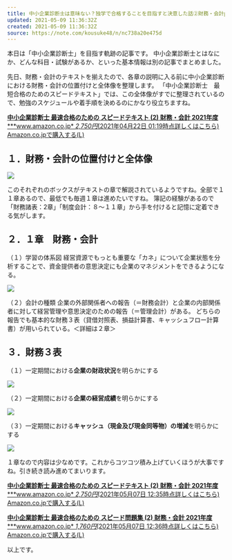 ```yaml
---
title: 中小企業診断士は意味ない？独学で合格することを目指すと決意した話②財務・会計part1｜進藤こうすけ｜note
updated: 2021-05-09 11:36:32Z
created: 2021-05-09 11:36:32Z
source: https://note.com/kousuke48/n/nc738a20e475d
---
```


本日は「中小企業診断士」を目指す軌跡の記事です。
中小企業診断士とはなにか、どんな科目・試験があるか、といった基本情報は別の記事でまとめました。

先日、財務・会計のテキストを揃えたので、各章の説明に入る前に中小企業診断における財務・会計の位置付けと全体像を整理します。
「中小企業診断士　最短合格のためのスピードテキスト」では、この全体像がすでに整理されているので、勉強のスケジュールや着手順を決めるのにかなり役立ちますね。

[**中小企業診断士 最速合格のための スピードテキスト (2) 財務・会計 2021年度*****www.amazon.co.jp* *2,750円*(2021年04月22日 01:19時点詳しくはこちら)   Amazon.co.jpで購入する](https://www.amazon.co.jp/dp/4813290019?tag=kousuke48shin-22&linkCode=ogi&th=1&psc=1)[(L)](https://www.amazon.co.jp/dp/4813290019?tag=kousuke48shin-22&linkCode=ogi&th=1&psc=1)

## １．財務・会計の位置付けと全体像

![](https://assets.st-note.com/production/uploads/images/51202954/picture_pc_c01494220c7ca1ba2bc4f4802ee94e2b.png)

このそれぞれのボックスがテキストの章で解説されているようですね。全部で１１章あるので、最低でも毎週１章は進めたいですね。
簿記の経験があるので「財務諸表：2章」「制度会計：８～１１章」から手を付けると記憶に定着できる気がします。

## ２．１章　財務・会計

（１）学習の体系図
経営資源でもっとも重要な「カネ」について企業状態を分析することで、資金提供者の意思決定にも企業のマネジメントをできるようになる。

![](https://assets.st-note.com/production/uploads/images/51206417/picture_pc_2901fd30431719e8d0c559113d3bb83a.png)

（２）会計の種類
企業の外部関係者への報告（＝財務会計）と企業の内部関係者に対して経営管理や意思決定のための報告（＝管理会計）がある。
どちらの報告でも基本的な財務３表（貸借対照表、損益計算書、キャッシュフロー計算書）が用いられている。＜詳細は２章＞

## ３．財務３表

（１）一定期間における**企業の財政状況**を明らかにする

![](https://assets.st-note.com/production/uploads/images/51238948/picture_pc_2bee23a82d82088ac9104c033760b429.png)

（２）一定期間における**企業の経営成績**を明らかにする

![](https://assets.st-note.com/production/uploads/images/51725875/picture_pc_c84a5fb3d2fd516cddbfd347ba1199b1.png)

（３）一定期間における**キャッシュ（現金及び現金同等物）の増減**を明らかにする

![](https://assets.st-note.com/production/uploads/images/51726359/picture_pc_7c422cceacecbff24322da681320b731.png)

１章なので内容は少なめです。これからコツコツ積み上げていくほうが大事ですね。引き続き読み進めてまいります。

[**中小企業診断士 最速合格のための スピードテキスト (2) 財務・会計 2021年度*****www.amazon.co.jp* *2,750円*(2021年05月07日 12:35時点詳しくはこちら)   Amazon.co.jpで購入する](https://www.amazon.co.jp/dp/4813290019?tag=kousuke48shin-22&linkCode=ogi&th=1&psc=1)[(L)](https://www.amazon.co.jp/dp/4813290019?tag=kousuke48shin-22&linkCode=ogi&th=1&psc=1)

[**中小企業診断士 最速合格のための スピード問題集 (2) 財務・会計 2021年度*****www.amazon.co.jp* *1,760円*(2021年05月07日 12:36時点詳しくはこちら)   Amazon.co.jpで購入する](https://www.amazon.co.jp/dp/4813290132?tag=kousuke48shin-22&linkCode=ogi&th=1&psc=1)[(L)](https://www.amazon.co.jp/dp/4813290132?tag=kousuke48shin-22&linkCode=ogi&th=1&psc=1)

以上です。